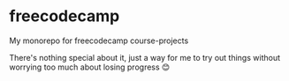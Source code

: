 # freecodecamp
My monorepo for freecodecamp course-projects

There's nothing special about it, just a way for me to try out things without worrying too much about losing progress 😊
